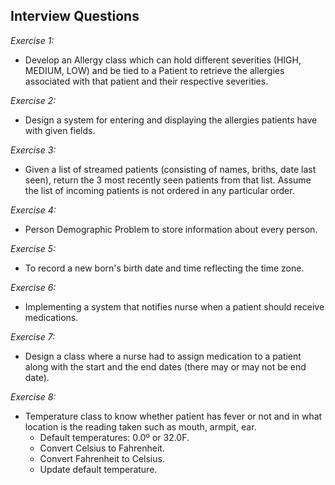 ## Interview Questions

*Exercise 1:*
  - Develop an Allergy class which can hold different severities (HIGH, MEDIUM, LOW) and be tied to a Patient to retrieve the allergies associated with that patient and their respective severities. 

*Exercise 2:*
  - Design a system for entering and displaying the allergies patients have with given fields.

*Exercise 3:*
  - Given a list of streamed patients (consisting of names, briths, date last seen), return the 3 most recently seen patients from that list. Assume the list of incoming patients is not ordered in any particular order.

*Exercise 4:*
  - Person Demographic Problem to store information about every person.

*Exercise 5:*
  - To record a new born's birth date and time reflecting the time zone.

*Exercise 6:*
  - Implementing a system that notifies nurse when a patient should receive medications.

*Exercise 7:*
  - Design a class where a nurse had to assign medication to a patient along with the start and the end dates (there may or may not be end date).

*Exercise 8:*
  - Temperature class to know whether patient has fever or not and in what location is the reading taken such as mouth, armpit, ear.
    - Default  temperatures: 0.0º or 32.0F.
    - Convert Celsius to Fahrenheit.
    - Convert Fahrenheit to Celsius.
    - Update default temperature.
